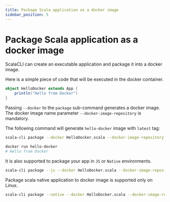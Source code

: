 ```yaml
---
title: Package Scala application as a docker image
sidebar_position: 5
---
```


# Package Scala application as a docker image

ScalaCLI can create an executable application and package it into a docker image.

Here is a simple piece of code that will be executed in the docker container.

```scala title=HelloDocker.scala
object HelloDocker extends App {
    println("Hello from Docker")
}
```

Passing `--docker` to the `package` sub-command generates a docker image. The docker image name parameter `--docker-image-repository` is mandatory.

The following command will generate `hello-docker` image with `latest` tag:

```bash
scala-cli package --docker HelloDocker.scala --docker-image-repository hello-docker
```

<!-- Expected:
Started building docker image with your application, it would take some time
Built docker image, run it with
  docker run hello-docker:latest
-->

```bash
docker run hello-docker
# Hello from Docker
```

<!-- Expected:
Hello from Docker
-->

It is also supported to package your app in `JS` or `Native` environments.

```bash
scala-cli package --js --docker HelloDocker.scala --docker-image-repository hello-docker
```
<!-- Expected:
Started building docker image with your application, it would take some time
Built docker image, run it with
  docker run hello-docker:latest
-->

Package scala native application to docker image is supported only on Linux.

```bash ignore
scala-cli package --native --docker HelloDocker.scala --docker-image-repository hello-docker
```
